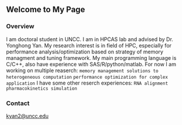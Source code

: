 ## Welcome to My Page

### Overview
I am doctoral student in UNCC.
I am in HPCAS lab and advised by Dr. Yonghong Yan.
My research interest is in field of HPC, especially for performance analysis/optimization based on strategy of memory managment and tuning framework.
My main programming language is C/C++, also have experience with SAS/R/python/matlab.
For now I am working on multiple reaserch:
`memory management solutions to heterogeneous computation`
`performance optimization for complex application`
I have some other reserch experiences:
`RNA alignment`
`pharmacokinetics simulation`

### Contact
kyan2@uncc.edu
